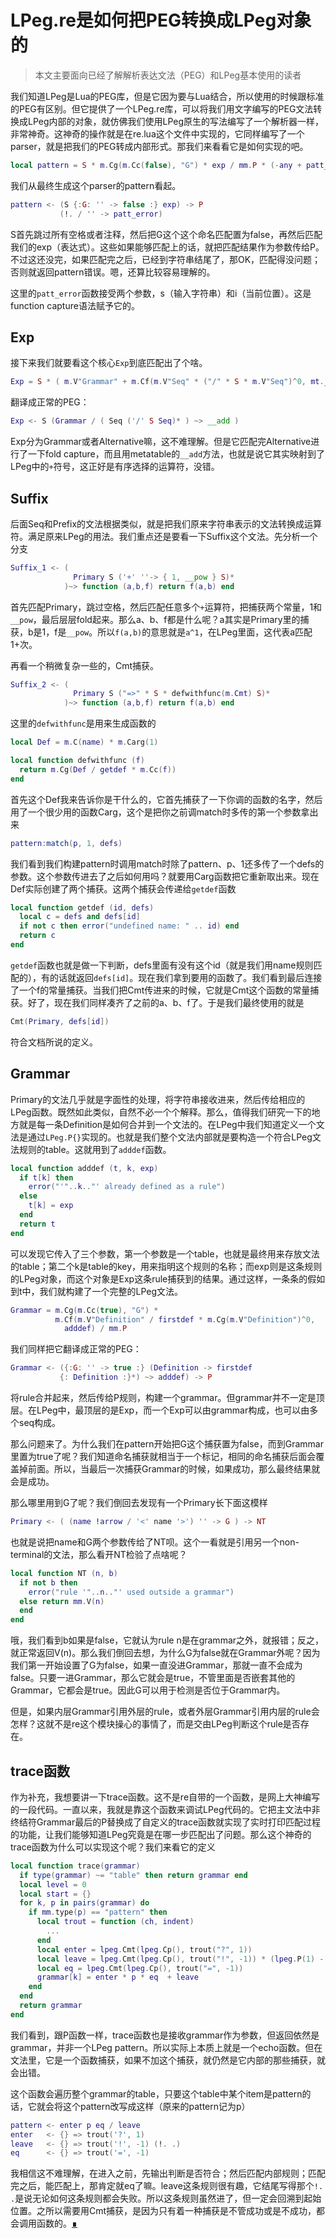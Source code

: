 # LPeg.re是如何把PEG转换成LPeg对象的

> 本文主要面向已经了解解析表达文法（PEG）和LPeg基本使用的读者

我们知道LPeg是Lua的PEG库，但是它因为要与Lua结合，所以使用的时候跟标准的PEG有区别。但它提供了一个LPeg.re库，可以将我们用文字编写的PEG文法转换成LPeg内部的对象，就仿佛我们使用LPeg原生的写法编写了一个解析器一样，非常神奇。这神奇的操作就是在re.lua这个文件中实现的，它同样编写了一个parser，就是把我们的PEG转成内部形式。那我们来看看它是如何实现的吧。

```lua
local pattern = S * m.Cg(m.Cc(false), "G") * exp / mm.P * (-any + patt_error)
```

我们从最终生成这个parser的pattern看起。

```lua
pattern <- (S {:G: '' -> false :} exp) -> P
           (!. / '' -> patt_error)
```

S首先跳过所有空格或者注释，然后把G这个这个命名匹配置为false，再然后匹配我们的exp（表达式）。这些如果能够匹配上的话，就把匹配结果作为参数传给P。不过这还没完，如果匹配完之后，已经到字符串结尾了，那OK，匹配得没问题；否则就返回pattern错误。嗯，还算比较容易理解的。

这里的`patt_error`函数接受两个参数，s（输入字符串）和i（当前位置）。这是function capture语法赋予它的。

## Exp

接下来我们就要看这个核心`Exp`到底匹配出了个啥。

```lua
Exp = S * ( m.V"Grammar" + m.Cf(m.V"Seq" * ("/" * S * m.V"Seq")^0, mt.__add) );
```

翻译成正常的PEG：

```lua
Exp <- S (Grammar / ( Seq ('/' S Seq)* ) ~> __add )
```

Exp分为Grammar或者Alternative嘛，这不难理解。但是它匹配完Alternative进行了一下fold capture，而且用metatable的`__add`方法，也就是说它其实映射到了LPeg中的`+`符号，这正好是有序选择的运算符，没错。

## Suffix

后面Seq和Prefix的文法根据类似，就是把我们原来字符串表示的文法转换成运算符。满足原来LPeg的用法。我们重点还是要看一下Suffix这个文法。先分析一个分支

```lua
Suffix_1 <- ( 
              Primary S ('+' ''-> { 1, __pow } S)*
            )~> function (a,b,f) return f(a,b) end
```

首先匹配Primary，跳过空格，然后匹配任意多个`+`运算符，把捕获两个常量，1和`__pow`，最后层层fold起来。那么a、b、f都是什么呢？a其实是Primary里的捕获，b是1，f是`__pow`。所以`f(a,b)`的意思就是`a^1`，在LPeg里面，这代表a匹配1+次。

再看一个稍微复杂一些的，Cmt捕获。

```lua
Suffix_2 <- ( 
              Primary S ("=>" * S * defwithfunc(m.Cmt) S)*
            )~> function (a,b,f) return f(a,b) end
```

这里的`defwithfunc`是用来生成函数的

```lua
local Def = m.C(name) * m.Carg(1)

local function defwithfunc (f)
  return m.Cg(Def / getdef * m.Cc(f))
end
```

首先这个Def我来告诉你是干什么的，它首先捕获了一下你调的函数的名字，然后用了一个很少用的函数Carg，这个是把你之前调match时多传的第一个参数拿出来

```lua
pattern:match(p, 1, defs)
```

我们看到我们构建pattern时调用match时除了pattern、p、1还多传了一个defs的参数。这个参数传进去了之后如何用吗？就要用Carg函数把它重新取出来。现在Def实际创建了两个捕获。这两个捕获会传递给`getdef`函数

```lua
local function getdef (id, defs)
  local c = defs and defs[id]
  if not c then error("undefined name: " .. id) end
  return c
end
```

`getdef`函数也就是做一下判断，defs里面有没有这个id（就是我们用name规则匹配的），有的话就返回`defs[id]`。现在我们拿到要用的函数了。我们看到最后连接了一个f的常量捕获。当我们把Cmt传进来的时候，它就是Cmt这个函数的常量捕获。好了，现在我们同样凑齐了之前的a、b、f了。于是我们最终使用的就是

```lua
Cmt(Primary, defs[id])
```

符合文档所说的定义。

## Grammar

Primary的文法几乎就是字面性的处理，将字符串接收进来，然后传给相应的LPeg函数。既然如此类似，自然不必一个个解释。那么，值得我们研究一下的地方就是每一条Definition是如何合并到一个文法的。在LPeg中我们知道定义一个文法是通过`LPeg.P{}`实现的。也就是我们整个文法内部就是要构造一个符合LPeg文法规则的table。这就用到了`adddef`函数。

```lua
local function adddef (t, k, exp)
  if t[k] then
    error("'"..k.."' already defined as a rule")
  else
    t[k] = exp
  end
  return t
end
```

可以发现它传入了三个参数，第一个参数是一个table，也就是最终用来存放文法的table；第二个k是table的key，用来指明这个规则的名称；而exp则是这条规则的LPeg对象，而这个对象是Exp这条rule捕获到的结果。通过这样，一条条的假如到t中，我们就构建了一个完整的LPeg文法。

```lua
Grammar = m.Cg(m.Cc(true), "G") *
          m.Cf(m.V"Definition" / firstdef * m.Cg(m.V"Definition")^0,
            adddef) / mm.P
```

我们同样把它翻译成正常的PEG：

```lua
Grammar <- ({:G: '' -> true :} (Definition -> firstdef
           {: Definition :}*) ~> adddef) -> P
```

将rule合并起来，然后传给P规则，构建一个grammar。但grammar并不一定是顶层。在LPeg中，最顶层的是Exp，而一个Exp可以由grammar构成，也可以由多个seq构成。

那么问题来了。为什么我们在pattern开始把G这个捕获置为false，而到Grammar里置为true了呢？我们知道命名捕获就相当于一个标记，相同的命名捕获后面会覆盖掉前面。所以，当最后一次捕获Grammar的时候，如果成功，那么最终结果就会是成功。

那么哪里用到G了呢？我们倒回去发现有一个Primary长下面这模样

```lua
Primary <- ( (name !arrow / '<' name '>') '' -> G ) -> NT
```

也就是说把name和G两个参数传给了NT呗。这个一看就是引用另一个non-terminal的文法，那么看开NT检验了点啥呢？

```lua
local function NT (n, b)
  if not b then
    error("rule '"..n.."' used outside a grammar")
  else return mm.V(n)
  end
end
```

哦，我们看到b如果是false，它就认为rule n是在grammar之外，就报错；反之，就正常返回V(n)。那么我们倒回去想，为什么G为false就在Grammar外呢？因为我们第一开始设置了G为false，如果一直没进Grammar，那就一直不会成为false。只要一进Grammar，那么它就会是true，不管里面是否嵌套其他的Grammar，它都会是true。因此G可以用于检测是否位于Grammar内。

但是，如果内层Grammar引用外层的rule，或者外层Grammar引用内层的rule会怎样？这就不是re这个模块操心的事情了，而是交由LPeg判断这个rule是否存在。

## trace函数

作为补充，我想要讲一下trace函数。这不是re自带的一个函数，是网上大神编写的一段代码。一直以来，我就是靠这个函数来调试LPeg代码的。它把主文法中非终结符Grammar最后的P替换成了自定义的trace函数就实现了实时打印匹配过程的功能，让我们能够知道LPeg究竟是在哪一步匹配出了问题。那么这个神奇的trace函数为什么可以实现这个呢？我们来看它的定义

```lua
local function trace(grammar)
  if type(grammar) ~= "table" then return grammar end
  local level = 0
  local start = {}
  for k, p in pairs(grammar) do
    if mm.type(p) == "pattern" then
      local trout = function (ch, indent)
        ...
      end
      local enter = lpeg.Cmt(lpeg.Cp(), trout("?", 1))
      local leave = lpeg.Cmt(lpeg.Cp(), trout("!", -1)) * (lpeg.P(1) - lpeg.P(1))
      local eq = lpeg.Cmt(lpeg.Cp(), trout("=", -1))
      grammar[k] = enter * p * eq  + leave
    end
  end
  return grammar
end
```

我们看到，跟P函数一样，trace函数也是接收grammar作为参数，但返回依然是grammar，并非一个LPeg pattern。所以实际上本质上就是一个echo函数。但在文法里，它是一个函数捕获，如果不加这个捕获，就仍然是它内部的那些捕获，就会出错。

这个函数会遍历整个grammar的table，只要这个table中某个item是pattern的话，它就会将这个pattern改写成这样（原来的pattern记为p）

```lua
pattern <- enter p eq / leave
enter   <- {} => trout('?', 1)
leave   <- {} => trout('!', -1) (!. .)
eq      <- {} => trout('=', -1)
```

我相信这不难理解，在进入之前，先输出判断是否符合；然后匹配内部规则；匹配完之后，能匹配上，那肯定就eq了嘛。leave这条规则很有趣，它结尾写得那个`!. .`是说无论如何这条规则都会失败。所以这条规则虽然进了，但一定会回溯到起始位置。之所以需要用Cmt捕获，是因为只有着一种捕获是不管成功或是不成功，都会调用函数的。[∎](../ "返回首页")
